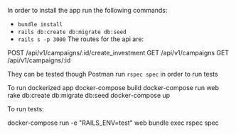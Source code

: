 In order to install the app run the following commands:

- `bundle install`
- `rails db:create db:migrate db:seed`
- `rails s -p 3000`
  The routes for the api are:

POST /api/v1/campaigns/:id/create_investment
GET /api/v1/campaigns
GET /api/v1/campaigns/:id

They can be tested though Postman
run `rspec spec` in order to run tests

To run dockerized app
docker-compose build
docker-compose run web rake db:create db:migrate db:seed
docker-compose up

To run tests:

docker-compose run -e "RAILS_ENV=test" web bundle exec rspec spec